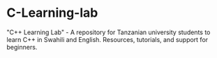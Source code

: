 # C-Learning-lab
"C++ Learning Lab" - A repository for Tanzanian university students to learn C++ in Swahili and English. Resources, tutorials, and support for beginners.
